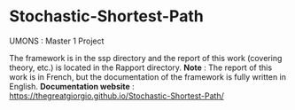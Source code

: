 # Stochastic-Shortest-Path
UMONS : Master 1 Project

The framework is in the ssp directory and the report of this work (covering theory, etc.) is located in the Rapport directory.
**Note** : The report of this work is in French, but the documentation of the framework is fully written in English.
**Documentation website** : https://thegreatgiorgio.github.io/Stochastic-Shortest-Path/
